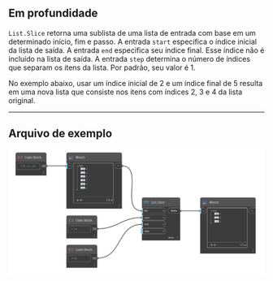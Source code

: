 ## Em profundidade
`List.Slice` retorna uma sublista de uma lista de entrada com base em um determinado início, fim e passo. A entrada `start` especifica o índice inicial da lista de saída. A entrada `end` especifica seu índice final. Esse índice não é incluído na lista de saída. A entrada `step` determina o número de índices que separam os itens da lista. Por padrão, seu valor é 1.

No exemplo abaixo, usar um índice inicial de 2 e um índice final de 5 resulta em uma nova lista que consiste nos itens com índices 2, 3 e 4 da lista original.
___
## Arquivo de exemplo

![List.Slice](./DSCore.List.Slice_img.jpg)
